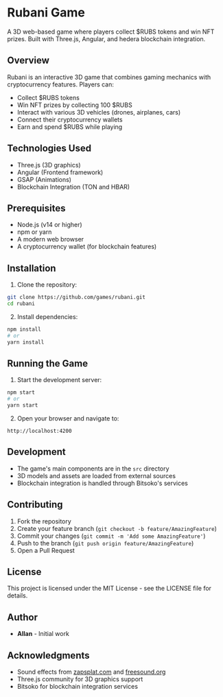 # Rubani Game

A 3D web-based game where players collect $RUBS tokens and win NFT prizes. Built with Three.js, Angular, and hedera blockchain integration.

## Overview

Rubani is an interactive 3D game that combines gaming mechanics with cryptocurrency features. Players can:
- Collect $RUBS tokens
- Win NFT prizes by collecting 100 $RUBS
- Interact with various 3D vehicles (drones, airplanes, cars)
- Connect their cryptocurrency wallets
- Earn and spend $RUBS while playing

## Technologies Used

- Three.js (3D graphics)
- Angular (Frontend framework)
- GSAP (Animations)
- Blockchain Integration (TON and HBAR)

## Prerequisites

- Node.js (v14 or higher)
- npm or yarn
- A modern web browser
- A cryptocurrency wallet (for blockchain features)

## Installation

1. Clone the repository:
```bash
git clone https://github.com/games/rubani.git
cd rubani
```

2. Install dependencies:
```bash
npm install
# or
yarn install
```


## Running the Game

1. Start the development server:
```bash
npm start
# or
yarn start
```

2. Open your browser and navigate to:
```
http://localhost:4200
```

## Development

- The game's main components are in the `src` directory
- 3D models and assets are loaded from external sources
- Blockchain integration is handled through Bitsoko's services

## Contributing

1. Fork the repository
2. Create your feature branch (`git checkout -b feature/AmazingFeature`)
3. Commit your changes (`git commit -m 'Add some AmazingFeature'`)
4. Push to the branch (`git push origin feature/AmazingFeature`)
5. Open a Pull Request

## License

This project is licensed under the MIT License - see the LICENSE file for details.

## Author

- **Allan** - Initial work

## Acknowledgments

- Sound effects from [zapsplat.com](https://www.zapsplat.com) and [freesound.org](https://freesound.org)
- Three.js community for 3D graphics support
- Bitsoko for blockchain integration services
